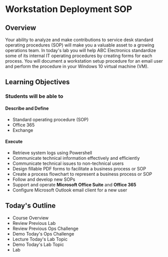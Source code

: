 # Workstation Deployment SOP 

## Overview

Your ability to analyze and make contributions to service desk standard operating procedures (SOP) will make you a valuable asset to a growing operations team. In today's lab you will help ABC Electronics standardize some of its internal IT operating procedures by creating forms for each process. You will document a workstation setup procedure for an email user and perform the procedure in your Windows 10 virtual machine (VM).

## Learning Objectives

### Students will be able to

#### Describe and Define

- Standard operating procedure (SOP)
- Office 365
- Exchange

#### Execute

- Retrieve system logs using Powershell
- Communicate technical information effectively and efficiently
- Communicate technical issues to non-technical users
- Design fillable PDF forms to facilitate a business process or SOP
- Create a process flowchart to represent a business process or SOP
- Follow and develop new SOPs
- Support and operate **Microsoft Office Suite** and **Office 365**
- Configure Microsoft Outlook email client for a new user

## Today's Outline

- Course Overview
- Review Previous Lab
- Review Previous Ops Challenge
- Demo Today's Ops Challenge
- Lecture Today's Lab Topic
- Demo Today's Lab Topic
- Lab
